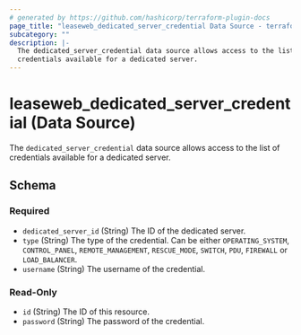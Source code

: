 ```yaml
---
# generated by https://github.com/hashicorp/terraform-plugin-docs
page_title: "leaseweb_dedicated_server_credential Data Source - terraform-provider-leaseweb"
subcategory: ""
description: |-
  The dedicated_server_credential data source allows access to the list of
  credentials available for a dedicated server.
---
```


# leaseweb_dedicated_server_credential (Data Source)

The `dedicated_server_credential` data source allows access to the list of
credentials available for a dedicated server.



<!-- schema generated by tfplugindocs -->
## Schema

### Required

- `dedicated_server_id` (String) The ID of the dedicated server.
- `type` (String) The type of the credential.
Can be either `OPERATING_SYSTEM`, `CONTROL_PANEL`, `REMOTE_MANAGEMENT`, `RESCUE_MODE`, `SWITCH`, `PDU`, `FIREWALL` or `LOAD_BALANCER`.
- `username` (String) The username of the credential.

### Read-Only

- `id` (String) The ID of this resource.
- `password` (String) The password of the credential.


